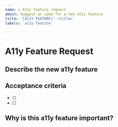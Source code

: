 ```yaml
---
name: ♿ A11y feature request
about: Suggest an idea for a new a11y feature
title: '[A11Y FEATURE]: <title>'
labels: 'a11y feature'

---
```


<!--
  🧡 Thank you for your time to make Checka11y.css better with your feedback.

  A properly researched a11y feature request can help save a lot of time during development.
-->

# A11y Feature Request

## Describe the new a11y feature
<!--
  A clear and concise description of what the a11y feature is.
  Back up your point with trusted links.
  Provide screenshots if necessary.
-->

## Acceptance criteria
<!--
  Provide a bullet-pointed list of acceptance criteria.
-->
- [ ] 
- [ ] 


## Why is this a11y feature important?
<!--
  Explain how implementing this feature will help developers.
  This helps us decide the priority order of issues.
-->
